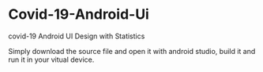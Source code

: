 # Covid-19-Android-Ui
covid-19 Android UI Design with Statistics

Simply download the source file and open it with android studio, build it and run it in your vitual device. 
